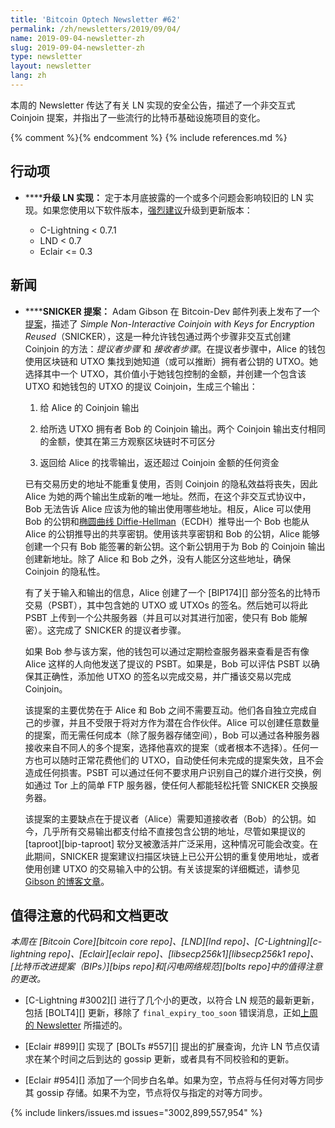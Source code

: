 ```yaml
---
title: 'Bitcoin Optech Newsletter #62'
permalink: /zh/newsletters/2019/09/04/
name: 2019-09-04-newsletter-zh
slug: 2019-09-04-newsletter-zh
type: newsletter
layout: newsletter
lang: zh
---
```

本周的 Newsletter 传达了有关 LN 实现的安全公告，描述了一个非交互式 Coinjoin 提案，并指出了一些流行的比特币基础设施项目的变化。

{% comment %}<!-- include references.md below the fold but above any Jekyll/Liquid variables-->{% endcomment %}
{% include references.md %}

## 行动项

- **<!--upgrade-ln-implementations-->****升级 LN 实现：** 定于本月底披露的一个或多个问题会影响较旧的 LN 实现。如果您使用以下软件版本，[强烈建议][cve ln]升级到更新版本：

  - C-Lightning < 0.7.1
  - LND < 0.7
  - Eclair <= 0.3

## 新闻

- **<!--snicker-proposed-->****SNICKER 提案：** Adam Gibson 在 Bitcoin-Dev 邮件列表上发布了一个[提案][snicker email]，描述了 *Simple Non-Interactive Coinjoin with Keys for Encryption Reused*（SNICKER），这是一种允许钱包通过两个步骤非交互式创建 Coinjoin 的方法：*提议者步骤* 和 *接收者步骤*。在提议者步骤中，Alice 的钱包使用区块链和 UTXO 集找到她知道（或可以推断）拥有者公钥的 UTXO。她选择其中一个 UTXO，其价值小于她钱包控制的金额，并创建一个包含该 UTXO 和她钱包的 UTXO 的提议 Coinjoin，生成三个输出：

  1. 给 Alice 的 Coinjoin 输出

  2. 给所选 UTXO 拥有者 Bob 的 Coinjoin 输出。两个 Coinjoin 输出支付相同的金额，使其在第三方观察区块链时不可区分

  3. 返回给 Alice 的找零输出，返还超过 Coinjoin 金额的任何资金

  已有交易历史的地址不能重复使用，否则 Coinjoin 的隐私效益将丧失，因此 Alice 为她的两个输出生成新的唯一地址。然而，在这个非交互式协议中，Bob 无法告诉 Alice 应该为他的输出使用哪些地址。相反，Alice 可以使用 Bob 的公钥和[椭圆曲线 Diffie-Hellman][ECDH]（ECDH）推导出一个 Bob 也能从 Alice 的公钥推导出的共享密钥。使用该共享密钥和 Bob 的公钥，Alice 能够创建一个只有 Bob 能签署的新公钥。这个新公钥用于为 Bob 的 Coinjoin 输出创建新地址。除了 Alice 和 Bob 之外，没有人能区分这些地址，确保 Coinjoin 的隐私性。

  有了关于输入和输出的信息，Alice 创建了一个 [BIP174][] 部分签名的比特币交易（PSBT），其中包含她的 UTXO 或 UTXOs 的签名。然后她可以将此 PSBT 上传到一个公共服务器（并且可以对其进行加密，使只有 Bob 能解密）。这完成了 SNICKER 的提议者步骤。

  如果 Bob 参与该方案，他的钱包可以通过定期检查服务器来查看是否有像 Alice 这样的人向他发送了提议的 PSBT。如果是，Bob 可以评估 PSBT 以确保其正确性，添加他 UTXO 的签名以完成交易，并广播该交易以完成 Coinjoin。

  该提案的主要优势在于 Alice 和 Bob 之间不需要互动。他们各自独立完成自己的步骤，并且不受限于将对方作为潜在合作伙伴。Alice 可以创建任意数量的提案，而无需任何成本（除了服务器存储空间），Bob 可以通过各种服务器接收来自不同人的多个提案，选择他喜欢的提案（或者根本不选择）。任何一方也可以随时正常花费他们的 UTXO，自动使任何未完成的提案失效，且不会造成任何损害。PSBT 可以通过任何不要求用户识别自己的媒介进行交换，例如通过 Tor 上的简单 FTP 服务器，使任何人都能轻松托管 SNICKER 交换服务器。

  该提案的主要缺点在于提议者（Alice）需要知道接收者（Bob）的公钥。如今，几乎所有交易输出都支付给不直接包含公钥的地址，尽管如果提议的 [taproot][bip-taproot] 软分叉被激活并广泛采用，这种情况可能会改变。在此期间，SNICKER 提案建议扫描区块链上已公开公钥的重复使用地址，或者使用创建 UTXO 的交易输入中的公钥。有关该提案的详细概述，请参见 [Gibson 的博客文章][snicker blog]。

## 值得注意的代码和文档更改

*本周在 [Bitcoin Core][bitcoin core repo]、[LND][lnd repo]、[C-Lightning][c-lightning repo]、[Eclair][eclair repo]、[libsecp256k1][libsecp256k1 repo]、[比特币改进提案（BIPs）][bips repo]和[闪电网络规范][bolts repo]中的值得注意的更改。*

- [C-Lightning #3002][] 进行了几个小的更改，以符合 LN 规范的最新更新，包括 [BOLT4][] 更新，移除了 `final_expiry_too_soon` 错误消息，正如[上周的 Newsletter][bolts608] 所描述的。

- [Eclair #899][] 实现了 [BOLTs #557][] 提出的扩展查询，允许 LN 节点仅请求在某个时间之后到达的 gossip 更新，或者具有不同校验和的更新。

- [Eclair #954][] 添加了一个同步白名单。如果为空，节点将与任何对等方同步其 gossip 存储。如果不为空，节点将仅与指定的对等方同步。

{% include linkers/issues.md issues="3002,899,557,954" %}

[cve ln]: https://gnusha.org/url/https://lists.linuxfoundation.org/pipermail/lightning-dev/2019-August/002130.html
[bolts608]: /zh/newsletters/2019/08/28/#bolts-608
[bolts]: https://github.com/lightningnetwork/lightning-rfc/
[snicker]: https://gist.github.com/AdamISZ/2c13fb5819bd469ca318156e2cf25d79
[ecdh]: https://en.wikipedia.org/wiki/Elliptic-curve_Diffie–Hellman
[snicker email]: https://gnusha.org/url/https://lists.linuxfoundation.org/pipermail/bitcoin-dev/2019-September/017283.html
[snicker blog]: https://joinmarket.me/blog/blog/snicker/
